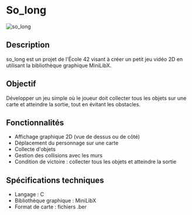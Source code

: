 # So_long
![so_long](https://raw.githubusercontent.com/ayogun/42-project-badges/main/badges/so_longm.png)

## Description
so_long est un projet de l'École 42 visant à créer un petit jeu vidéo 2D en utilisant la bibliothèque graphique MiniLibX.

## Objectif
Développer un jeu simple où le joueur doit collecter tous les objets sur une carte et atteindre la sortie, tout en évitant les obstacles.

## Fonctionnalités

- Affichage graphique 2D (vue de dessus ou de côté)
- Déplacement du personnage sur une carte
- Collecte d'objets
- Gestion des collisions avec les murs
- Condition de victoire : collecter tous les objets et atteindre la sortie

## Spécifications techniques

- Langage : C
- Bibliothèque graphique : MiniLibX
- Format de carte : fichiers .ber
  
